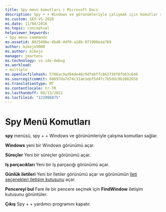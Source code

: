 ```yaml
---
title: Spy menü komutları | Microsoft Docs
description: Spy + + Windows ve görünümleriyle çalışmak için komutlar sunan Spy menüsünü gezin. kullanılabilir komutlar Windows, süreçler, iş parçacıkları, günlük iletileri ve bulma penceresini içerir.
ms.custom: SEO-VS-2020
ms.date: 11/04/2016
ms.topic: conceptual
helpviewer_keywords:
- Spy menu commands
ms.assetid: 802549be-dbd8-4df0-a18b-971900eaa769
author: mikejo5000
ms.author: mikejo
manager: jmartens
ms.technology: vs-ide-debug
ms.workload:
- multiple
ms.openlocfilehash: 5786ac9ad94de46c9dfebffc862730f8fb63c646
ms.sourcegitcommit: 68897da7d74c31ae1ebf5d47c7b5ddc9b108265b
ms.translationtype: MT
ms.contentlocale: tr-TR
ms.lasthandoff: 08/13/2021
ms.locfileid: "122096875"
---
```

# <a name="spy-menu-commands"></a>Spy Menü Komutları
**spy** menüsü, spy + + Windows ve görünümleriyle çalışma komutları sağlar.

 **Windows** yeni bir Windows görünümü açar.

 **Süreçler** Yeni bir süreçler görünümü açar.

 **Iş parçacıkları** Yeni bir Iş parçacığı görünümü açar.

 **Günlük iletileri** Yeni bir Iletiler görünümü açar ve görünümün [Ileti seçenekleri Iletişim kutusunu](../debugger/message-options-dialog-box.md) açar.

 **Pencereyi bul** Fare ile bir pencere seçmek için **FindWindow** iletişim kutusunu görüntüler.

 **Çıkış** Spy + + yardımcı programını kapatır.